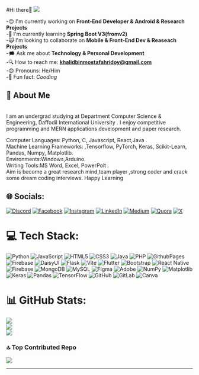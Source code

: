 #Hi there👋 [![](https://visitcount.itsvg.in/api?id=Kkhalidbinmostafahridoy&icon=0&color=0)](https://visitcount.itsvg.in)

  -🙃 I'm currently working on **Front-End Developer & Android & Research Projects**
  <br>-🌱 I'm currently learning **Spring Boot V3(fromv2)** <br>
   -🙀 I'm looking to collaborate on **Mobile & Front-End Dev & Reaseach Projects** 
    <br>-🗯️ Ask me about **Technology & Personal Development**  
   -🔍 How to reach me: **khalidbinmostafahridoy@gmail.com**  <br>
   -😊 Pronouns: He/Him  
   -💃 Fun fact: *Cooding* 

## 📖 About Me
<br>I am an undergrad studying at Department Computer Science & Engineering, Daffodil International University . I enjoy competitive programming and MERN applications development and paper research.<br>

Computer Languages: Python, C, Javascript, React,Java .
<br>Machine Learning Frameworks: ,Tensorflow, PyTorch, Keras, Scikit-Learn, Pandas, Numpy, Matplotlib.<br>
Environments:Windows,Arduino.
<br>Writing Tools:MS Word, Excel, PowerPoit .<br>
Aim is become a great research mind,team player ,strong coder and crack some dream coding interviews. Happy Learning

## 🌐 Socials:
[![Discord](https://img.shields.io/badge/Discord-%237289DA.svg?logo=discord&logoColor=white)](https://discord.gg/https://discord.com/channels/1101576619493167217/1101608634150039593) [![Facebook](https://img.shields.io/badge/Facebook-%231877F2.svg?logo=Facebook&logoColor=white)](https://facebook.com/https://www.facebook.com/khalidbin.mostafahridoy/) [![Instagram](https://img.shields.io/badge/Instagram-%23E4405F.svg?logo=Instagram&logoColor=white)](https://instagram.com/https://www.instagram.com/khalidbinmostafahridoy/) [![LinkedIn](https://img.shields.io/badge/LinkedIn-%230077B5.svg?logo=linkedin&logoColor=white)](https://linkedin.com/in/https://www.linkedin.com/in/khalid-bin-mostafa-hridoy-7006a321a/) [![Medium](https://img.shields.io/badge/Medium-12100E?logo=medium&logoColor=white)](https://medium.com/@https://medium.com/@afmarnob) [![Quora](https://img.shields.io/badge/Quora-%23B92B27.svg?logo=Quora&logoColor=white)](https://quora.com/profile/https://bn.quora.com/profile/Afm-Arnob-1) [![X](https://img.shields.io/badge/X-black.svg?logo=X&logoColor=white)](https://x.com/https://x.com/afmarnob) 

# 💻 Tech Stack:
![Python](https://img.shields.io/badge/python-3670A0?style=for-the-badge&logo=python&logoColor=ffdd54) ![JavaScript](https://img.shields.io/badge/javascript-%23323330.svg?style=for-the-badge&logo=javascript&logoColor=%23F7DF1E) ![HTML5](https://img.shields.io/badge/html5-%23E34F26.svg?style=for-the-badge&logo=html5&logoColor=white) ![CSS3](https://img.shields.io/badge/css3-%231572B6.svg?style=for-the-badge&logo=css3&logoColor=white) ![Java](https://img.shields.io/badge/java-%23ED8B00.svg?style=for-the-badge&logo=openjdk&logoColor=white) ![PHP](https://img.shields.io/badge/php-%23777BB4.svg?style=for-the-badge&logo=php&logoColor=white) ![GithubPages](https://img.shields.io/badge/github%20pages-121013?style=for-the-badge&logo=github&logoColor=white) ![Firebase](https://img.shields.io/badge/firebase-%23039BE5.svg?style=for-the-badge&logo=firebase) ![DaisyUI](https://img.shields.io/badge/daisyui-5A0EF8?style=for-the-badge&logo=daisyui&logoColor=white) ![Flask](https://img.shields.io/badge/flask-%23000.svg?style=for-the-badge&logo=flask&logoColor=white) ![Vite](https://img.shields.io/badge/vite-%23646CFF.svg?style=for-the-badge&logo=vite&logoColor=white) ![Flutter](https://img.shields.io/badge/Flutter-%2302569B.svg?style=for-the-badge&logo=Flutter&logoColor=white) ![Bootstrap](https://img.shields.io/badge/bootstrap-%238511FA.svg?style=for-the-badge&logo=bootstrap&logoColor=white) ![React Native](https://img.shields.io/badge/react_native-%2320232a.svg?style=for-the-badge&logo=react&logoColor=%2361DAFB) ![Firebase](https://img.shields.io/badge/firebase-a08021?style=for-the-badge&logo=firebase&logoColor=ffcd34) ![MongoDB](https://img.shields.io/badge/MongoDB-%234ea94b.svg?style=for-the-badge&logo=mongodb&logoColor=white) ![MySQL](https://img.shields.io/badge/mysql-4479A1.svg?style=for-the-badge&logo=mysql&logoColor=white) ![Figma](https://img.shields.io/badge/figma-%23F24E1E.svg?style=for-the-badge&logo=figma&logoColor=white) ![Adobe](https://img.shields.io/badge/adobe-%23FF0000.svg?style=for-the-badge&logo=adobe&logoColor=white) ![NumPy](https://img.shields.io/badge/numpy-%23013243.svg?style=for-the-badge&logo=numpy&logoColor=white) ![Matplotlib](https://img.shields.io/badge/Matplotlib-%23ffffff.svg?style=for-the-badge&logo=Matplotlib&logoColor=black) ![Keras](https://img.shields.io/badge/Keras-%23D00000.svg?style=for-the-badge&logo=Keras&logoColor=white) ![Pandas](https://img.shields.io/badge/pandas-%23150458.svg?style=for-the-badge&logo=pandas&logoColor=white) ![TensorFlow](https://img.shields.io/badge/TensorFlow-%23FF6F00.svg?style=for-the-badge&logo=TensorFlow&logoColor=white) ![GitHub](https://img.shields.io/badge/github-%23121011.svg?style=for-the-badge&logo=github&logoColor=white) ![GitLab](https://img.shields.io/badge/gitlab-%23181717.svg?style=for-the-badge&logo=gitlab&logoColor=white) ![Canva](https://img.shields.io/badge/Canva-%2300C4CC.svg?style=for-the-badge&logo=Canva&logoColor=white)
# 📊 GitHub Stats:
![](https://github-readme-stats.vercel.app/api?username=Kkhalidbinmostafahridoy&theme=swift&hide_border=false&include_all_commits=true&count_private=false)<br/>
![](https://github-readme-streak-stats.herokuapp.com/?user=Kkhalidbinmostafahridoy&theme=swift&hide_border=false)<br/>
![](https://github-readme-stats.vercel.app/api/top-langs/?username=Kkhalidbinmostafahridoy&theme=swift&hide_border=false&include_all_commits=true&count_private=false&layout=compact)

### 🔝 Top Contributed Repo
![](https://github-contributor-stats.vercel.app/api?username=Kkhalidbinmostafahridoy&limit=5&theme=dark&combine_all_yearly_contributions=true)

---


<!-- Proudly created with GPRM ( https://gprm.itsvg.in ) -->
